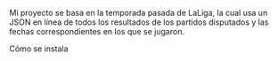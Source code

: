 Mi proyecto se basa en la temporada pasada de LaLiga, la cual usa un JSON en línea de todos los resultados de los partidos disputados y las fechas correspondientes en los que se jugaron.

Cómo se instala


